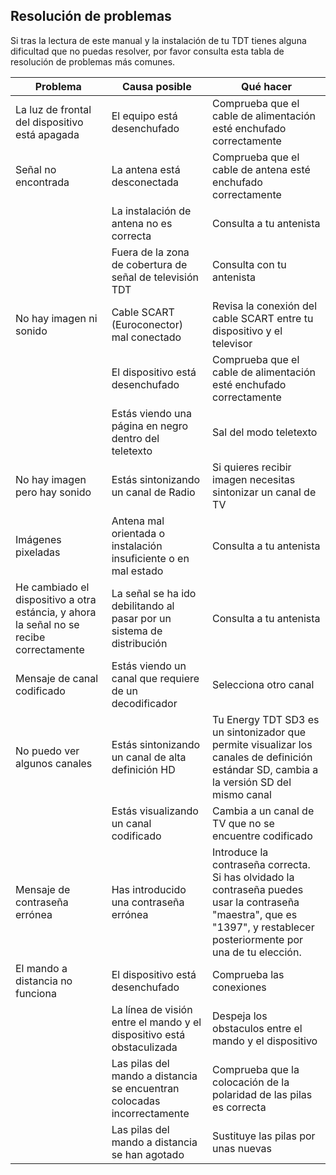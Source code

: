 ## Resolución de problemas

Si tras la lectura de este manual y la instalación de tu TDT tienes alguna dificultad que no puedas resolver, por favor consulta esta tabla de resolución de problemas más comunes.

| Problema | Causa posible | Qué hacer |
| -- | -- | -- |
| La luz de frontal del dispositivo está apagada | El equipo está desenchufado | Comprueba que el cable de alimentación esté enchufado correctamente |
| Señal no encontrada | La antena está desconectada | Comprueba que el cable de antena esté enchufado correctamente |
|  | La instalación de antena no es correcta | Consulta a tu antenista |
|  | Fuera de la zona de cobertura de señal de televisión TDT | Consulta con tu antenista |
| No hay imagen ni sonido | Cable SCART (Euroconector) mal conectado | Revisa la conexión del cable SCART entre tu dispositivo y el televisor |
|  | El dispositivo está desenchufado | Comprueba que el cable de alimentación esté enchufado correctamente |
|  | Estás viendo una página en negro dentro del teletexto | Sal del modo teletexto |
| No hay imagen pero hay sonido | Estás sintonizando un canal de Radio | Si quieres recibir imagen necesitas sintonizar un canal de TV |
| Imágenes pixeladas | Antena mal orientada o instalación insuficiente o en mal estado | Consulta a tu antenista |
| He cambiado el dispositivo a otra estáncia, y ahora la señal no se recibe correctamente | La señal se ha ido debilitando al pasar por un sistema de distribución | Consulta a tu antenista |
| Mensaje de canal codificado | Estás viendo un canal que requiere de un decodificador | Selecciona otro canal |
| No puedo ver algunos canales | Estás sintonizando un canal de alta definición HD  | Tu Energy TDT SD3 es un sintonizador que permite visualizar los canales de definición estándar SD, cambia a la versión SD del mismo canal |
|  | Estás visualizando un canal codificado  | Cambia a un canal de TV que no se encuentre codificado |
| Mensaje de contraseña errónea | Has introducido una contraseña errónea | Introduce la contraseña correcta. Si has olvidado la contraseña puedes usar la contraseña "maestra", que es "1397", y restablecer posteriormente por una de tu elección. |
| El mando a distancia no funciona | El dispositivo está desenchufado | Comprueba las conexiones |
|  | La línea de visión entre el mando y el dispositivo está obstaculizada | Despeja los obstaculos entre el mando y el dispositivo |
|  | Las pilas del mando a distancia se encuentran colocadas incorrectamente | Comprueba que la colocación de la polaridad de las pilas es correcta |
|  | Las pilas del mando a distancia se han agotado | Sustituye las pilas por unas nuevas |




